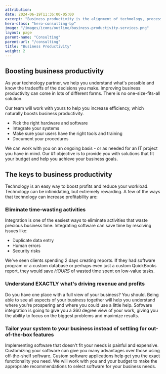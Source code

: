 ```yaml
---
attribution:
date: 2024-06-19T11:36:00-05:00
excerpt: "Business productivity is the alignment of technology, process and people. We can help you thrive!"
hero-class: "hero-consulting-bp"
image: "/images/icons/outline/business-productivity-services.png"
layout: page
parent-name: "Consulting"
parent-url: "/consulting"
title: "Business Productivity"
weight: 2
---
```


## Boosting business productivity

As your technology partner, we help you understand what's possible and know the tradeoffs of the decisions you make. Improving business productivity can come in lots of different forms. There is no one-size-fits-all solution.

Our team will work with yours to help you increase efficiency, which naturally boosts business productivity.

- Pick the right hardware and software
- Integrate your systems
- Make sure your users have the right tools and training
- Document your procedures

We can work with you on an ongoing basis - or as needed for an IT project you have in mind. Our #1 objective is to provide you with solutions that fit your budget and help you achieve your business goals.

## The keys to business productivity

Technology is an easy way to boost profits and reduce your workload. Technology can be intimidating, but extremely rewarding. A few of the ways that technology can increase profitability are:

### Eliminate time-wasting activities

Integration is one of the easiest ways to eliminate activities that waste precious business time. Integrating software can save time by resolving issues like:

- Duplicate data entry
- Human errors
- Security risks

We've seen clients spending 2 days creating reports. If they had software program or a custom database or perhaps even just a custom QuickBooks report, they would save _HOURS_ of wasted time spent on low-value tasks.

### Understand EXACTLY what's driving revenue and profits

Do you have one place with a full view of your business? You should. Being able to see all aspects of your business together will help you understand where you're prospering and where you could use a little help. Software integration is going to give you a 360 degree view of your work, giving you the ability to focus on the biggest problems and maximize results.

### Tailor your system to your business instead of settling for out-of-the-box features

Implementing software that doesn't fit your needs is painful and expensive. Customizing your software can give you many advantages over those using off-the-shelf software. Custom software applications help get you the exact functionality you need. We will work with you and your budget to make the appropriate recommendations to select software for your business needs.
